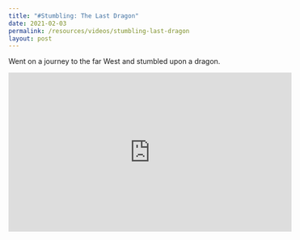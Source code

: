 ```yaml
---
title: "#Stumbling: The Last Dragon"
date: 2021-02-03
permalink: /resources/videos/stumbling-last-dragon
layout: post
---
```



Went on a journey to the far West and stumbled upon a dragon.

<iframe width="560" height="315" src="https://www.youtube.com/embed/t21mVWwKuLQ" title="YouTube video player" frameborder="0" allow="accelerometer; autoplay; clipboard-write; encrypted-media; gyroscope; picture-in-picture" allowfullscreen></iframe>
